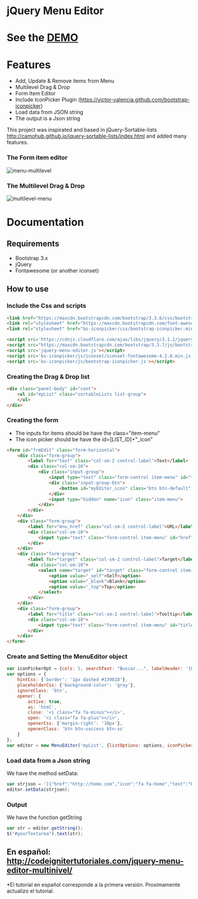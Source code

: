 # jQuery Menu Editor
# See the [DEMO](http://codeignitertutoriales.com/demos/jqmenueditor/)
# Features
* Add, Update & Remove items from Menu
* Multilevel Drag & Drop
* Form Item Editor
* Include IconPicker Plugin (https://victor-valencia.github.com/bootstrap-iconpicker)
* Load data from JSON string 
* The output is a Json string

This project was inspirated and based in jQuery-Sortable-lists http://camohub.github.io/jquery-sortable-lists/index.html and added many features.

### The Form item editor
![menu-multilevel](http://codeignitertutoriales.com/wp-content/uploads/2017/01/jquery-menu-editor-form.jpg)
### The Multilevel Drag & Drop
![multilevel-menu](http://codeignitertutoriales.com/wp-content/uploads/2017/01/jquery-menu-editor-dragdrop.jpg)

# Documentation

## Requirements
* Bootstrap 3.x
* jQuery
* Fontawesome (or another iconset)

## How to use
### Include the Css and scripts
```html
<link href="https://maxcdn.bootstrapcdn.com/bootstrap/3.3.6/css/bootstrap.min.css" rel="stylesheet">
<link rel="stylesheet" href="https://maxcdn.bootstrapcdn.com/font-awesome/4.2.0/css/font-awesome.min.css">
<link rel="stylesheet" href="bs-iconpicker/css/bootstrap-iconpicker.min.css">

<script src='https://cdnjs.cloudflare.com/ajax/libs/jquery/3.1.1/jquery.min.js'></script>
<script src="https://maxcdn.bootstrapcdn.com/bootstrap/3.3.7/js/bootstrap.min.js" integrity="sha384-Tc5IQib027qvyjSMfHjOMaLkfuWVxZxUPnCJA7l2mCWNIpG9mGCD8wGNIcPD7Txa" crossorigin="anonymous"></script>
<script src='jquery-menu-editor.js'></script>
<script src='bs-iconpicker/js/iconset/iconset-fontawesome-4.2.0.min.js'></script>
<script src='bs-iconpicker/js/bootstrap-iconpicker.js'></script>
```

### Creating the Drag & Drop list
```html
<div class="panel-body" id="cont">
    <ul id="myList" class="sortableLists list-group">
    </ul>
</div>
```
### Creating the form
* The inputs for items should be have the class="item-menu"
* The icon picker should be have the id=[LIST_ID]+"_icon"
```html
<form id="frmEdit" class="form-horizontal">
    <div class="form-group">
        <label for="text" class="col-sm-2 control-label">Text</label>
        <div class="col-sm-10">
            <div class="input-group">
                <input type="text" class="form-control item-menu" id="text" name="text" placeholder="Text">
                <div class="input-group-btn">
                    <button id="myEditor_icon" class="btn btn-default" data-iconset="fontawesome" data-icon="" type="button"></button>
                </div>
                <input type="hidden" name="icon" class="item-menu">
            </div>
        </div>
    </div>
    <div class="form-group">
        <label for="mnu_href" class="col-sm-2 control-label">URL</label>
        <div class="col-sm-10">
            <input type="text" class="form-control item-menu" id="href" name="href" placeholder="URL">
        </div>
    </div>
    <div class="form-group">
        <label for="target" class="col-sm-2 control-label">Target</label>
        <div class="col-sm-10">
            <select name="target" id="target" class="form-control item-menu">
                <option value="_self">Self</option>
                <option value="_blank">Blank</option>
                <option value="_top">Top</option>
            </select>
        </div>
    </div>
    <div class="form-group">
        <label for="title" class="col-sm-2 control-label">Tooltip</label>
        <div class="col-sm-10">
            <input type="text" class="form-control item-menu" id="title" name="title" placeholder="Text">
        </div>
    </div>
</form>
```

### Create and Setting the MenuEditor object
```javascript
var iconPickerOpt = {cols: 5, searchText: "Buscar...", labelHeader: '{0} de {1} Pags.', footer: false};
var options = {
    hintCss: {'border': '1px dashed #13981D'},
    placeholderCss: {'background-color': 'gray'},
    ignoreClass: 'btn',
    opener: {
        active: true,
        as: 'html',
        close: '<i class="fa fa-minus"></i>',
        open: '<i class="fa fa-plus"></i>',
        openerCss: {'margin-right': '10px'},
        openerClass: 'btn btn-success btn-xs'
    }
};
var editor = new MenuEditor('myList', {listOptions: options, iconPicker: iconPickerOpt, labelEdit: 'Edit', labelRemove: 'Remove'});
```

### Load data from a Json string
We have the method setData:
```javascript
var strjson = '[{"href":"http://home.com","icon":"fa fa-home","text":"Home"},{"icon":"fa fa-bar-chart-o","text":"Opcion2"},{"icon":"fa fa-cloud-upload","text":"Opcion3"},{"icon":"fa fa-crop","text":"Opcion4"},{"icon":"fa fa-flask","text":"Opcion5"},{"icon":"fa fa-search","text":"Opcion7","children":[{"icon":"fa fa-plug","text":"Opcion7-1","children":[{"icon":"fa fa-filter","text":"Opcion7-2","children":[{"icon":"fa fa-map-marker","text":"Opcion6"}]}]}]}]';
editor.setData(strjson);
```
### Output
We have the function getString
```javascript
var str = editor.getString();
$("#yourTextarea").text(str);
```

## En español: http://codeignitertutoriales.com/jquery-menu-editor-multinivel/
*El tutorial en español corresponde a la primera versión. Proximamente actualizo el tutorial.
